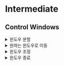 # Intermediate

## Control Windows
<details>
<summary>윈도우 분할</summary>
<div markdown="1">

- :sp || :split || Ctrl+w+s: split horizontally
- :vs || :vertical split || Ctrl+w+v: split vertically

</div>
</details>

<details>
<summary>원하는 윈도우로 이동</summary>
<div markdown="1">

- Ctrl+w+w: 다음 윈도우로 이동.
- Ctrl+w+h: 왼쪽 윈도우로 이동.
- Ctrl+w+j: 아래쪽 윈도우로 이동.
- Ctrl+w+k: 위쪽 윈도우로 이동.
- Ctrl+w+l: 오른쪽 윈도우로 이동.

</div>
</details>

<details>
<summary>윈도우 조정</summary>
<div markdown="1">

- Ctrl+w+x: 현재 윈도우와 가장 최근에 사용한 윈도우의 위치를 바꿈.
- Ctrl+w+=: 모든 윈도우의 크기를 균등하게 함.
- Ctrl+w+(n)<: 현재 윈도우의 크기를 오른쪽으로 n만큼 확대.
- Ctrl+w+(n)>: 현재 윈도우의 크기를 오른쪽으로 n만큼 축소.
- Ctrl+w+_: 현재 윈도우를 수평으로 최대화.
- Ctrl+w+|: 현재 윈도우를 수직으로 최대화.

</div>
</details>

<details>
<summary>윈도우 종료</summary>
<div markdown="1">

- :q || Ctrl+w+q: 현재 윈도우 종료.
- :w: 현재 윈도우에 열린 파일의 데이터 저장.

- :wq는 파일을 저장하고 윈도우를 종료한다.
- :qa, :wa는 버퍼에 담긴 모든 파일에 명령을 수행한다. :wqa로 응용 가능.

</div>
</details>
